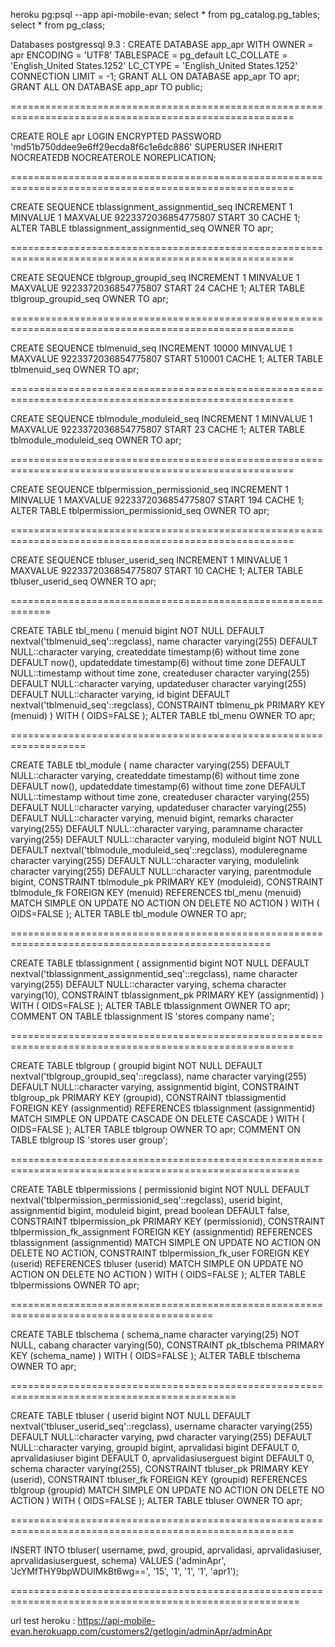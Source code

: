heroku pg:psql --app api-mobile-evan;
select * from pg_catalog.pg_tables;
select * from pg_class;

Databases postgressql 9.3 :
CREATE DATABASE app_apr
  WITH OWNER = apr
       ENCODING = 'UTF8'
       TABLESPACE = pg_default
       LC_COLLATE = 'English_United States.1252'
       LC_CTYPE = 'English_United States.1252'
       CONNECTION LIMIT = -1;
GRANT ALL ON DATABASE app_apr TO apr;
GRANT ALL ON DATABASE app_apr TO public;

=======================================================================================================

CREATE ROLE apr LOGIN
  ENCRYPTED PASSWORD 'md51b750ddee9e6ff29ecda8f6c1e6dc886'
  SUPERUSER INHERIT NOCREATEDB NOCREATEROLE NOREPLICATION;


=======================================================================================================

CREATE SEQUENCE tblassignment_assignmentid_seq
  INCREMENT 1
  MINVALUE 1
  MAXVALUE 9223372036854775807
  START 30
  CACHE 1;
ALTER TABLE tblassignment_assignmentid_seq
  OWNER TO apr;
  
=======================================================================================================

CREATE SEQUENCE tblgroup_groupid_seq
  INCREMENT 1
  MINVALUE 1
  MAXVALUE 9223372036854775807
  START 24
  CACHE 1;
ALTER TABLE tblgroup_groupid_seq
  OWNER TO apr;

=======================================================================================================

CREATE SEQUENCE tblmenuid_seq
  INCREMENT 10000
  MINVALUE 1
  MAXVALUE 9223372036854775807
  START 510001
  CACHE 1;
ALTER TABLE tblmenuid_seq
  OWNER TO apr;

=======================================================================================================

  CREATE SEQUENCE tblmodule_moduleid_seq
  INCREMENT 1
  MINVALUE 1
  MAXVALUE 9223372036854775807
  START 23
  CACHE 1;
ALTER TABLE tblmodule_moduleid_seq
  OWNER TO apr;
  
=======================================================================================================

  CREATE SEQUENCE tblpermission_permissionid_seq
  INCREMENT 1
  MINVALUE 1
  MAXVALUE 9223372036854775807
  START 194
  CACHE 1;
ALTER TABLE tblpermission_permissionid_seq
  OWNER TO apr;
  
=======================================================================================================

  CREATE SEQUENCE tbluser_userid_seq
  INCREMENT 1
  MINVALUE 1
  MAXVALUE 9223372036854775807
  START 10
  CACHE 1;
ALTER TABLE tbluser_userid_seq
  OWNER TO apr;

=============================================================

CREATE TABLE tbl_menu
(
  menuid bigint NOT NULL DEFAULT nextval('tblmenuid_seq'::regclass),
  name character varying(255) DEFAULT NULL::character varying,
  createddate timestamp(6) without time zone DEFAULT now(),
  updateddate timestamp(6) without time zone DEFAULT NULL::timestamp without time zone,
  createduser character varying(255) DEFAULT NULL::character varying,
  updateduser character varying(255) DEFAULT NULL::character varying,
  id bigint DEFAULT nextval('tblmenuid_seq'::regclass),
  CONSTRAINT tblmenu_pk PRIMARY KEY (menuid)
)
WITH (
  OIDS=FALSE
);
ALTER TABLE tbl_menu
  OWNER TO apr;
  
===================================================================

CREATE TABLE tbl_module
(
  name character varying(255) DEFAULT NULL::character varying,
  createddate timestamp(6) without time zone DEFAULT now(),
  updateddate timestamp(6) without time zone DEFAULT NULL::timestamp without time zone,
  createduser character varying(255) DEFAULT NULL::character varying,
  updateduser character varying(255) DEFAULT NULL::character varying,
  menuid bigint,
  remarks character varying(255) DEFAULT NULL::character varying,
  paramname character varying(255) DEFAULT NULL::character varying,
  moduleid bigint NOT NULL DEFAULT nextval('tblmodule_moduleid_seq'::regclass),
  moduleregname character varying(255) DEFAULT NULL::character varying,
  modulelink character varying(255) DEFAULT NULL::character varying,
  parentmodule bigint,
  CONSTRAINT tblmodule_pk PRIMARY KEY (moduleid),
  CONSTRAINT tblmodule_fk FOREIGN KEY (menuid)
      REFERENCES tbl_menu (menuid) MATCH SIMPLE
      ON UPDATE NO ACTION ON DELETE NO ACTION
)
WITH (
  OIDS=FALSE
);
ALTER TABLE tbl_module
  OWNER TO apr;
  
===================================================================================================

CREATE TABLE tblassignment
(
  assignmentid bigint NOT NULL DEFAULT nextval('tblassignment_assignmentid_seq'::regclass),
  name character varying(255) DEFAULT NULL::character varying,
  schema character varying(10),
  CONSTRAINT tblassignment_pk PRIMARY KEY (assignmentid)
)
WITH (
  OIDS=FALSE
);
ALTER TABLE tblassignment
  OWNER TO apr;
COMMENT ON TABLE tblassignment
  IS 'stores company name';
  
=======================================================================================================

CREATE TABLE tblgroup
(
  groupid bigint NOT NULL DEFAULT nextval('tblgroup_groupid_seq'::regclass),
  name character varying(255) DEFAULT NULL::character varying,
  assignmentid bigint,
  CONSTRAINT tblgroup_pk PRIMARY KEY (groupid),
  CONSTRAINT tblassigmentid FOREIGN KEY (assignmentid)
      REFERENCES tblassignment (assignmentid) MATCH SIMPLE
      ON UPDATE CASCADE ON DELETE CASCADE
)
WITH (
  OIDS=FALSE
);
ALTER TABLE tblgroup
  OWNER TO apr;
COMMENT ON TABLE tblgroup
  IS 'stores user group';
  
========================================================================================================

  CREATE TABLE tblpermissions
(
  permissionid bigint NOT NULL DEFAULT nextval('tblpermission_permissionid_seq'::regclass),
  userid bigint,
  assignmentid bigint,
  moduleid bigint,
  pread boolean DEFAULT false,
  CONSTRAINT tblpermission_pk PRIMARY KEY (permissionid),
  CONSTRAINT tblpermission_fk_assignment FOREIGN KEY (assignmentid)
      REFERENCES tblassignment (assignmentid) MATCH SIMPLE
      ON UPDATE NO ACTION ON DELETE NO ACTION,
  CONSTRAINT tblpermission_fk_user FOREIGN KEY (userid)
      REFERENCES tbluser (userid) MATCH SIMPLE
      ON UPDATE NO ACTION ON DELETE NO ACTION
)
WITH (
  OIDS=FALSE
);
ALTER TABLE tblpermissions
  OWNER TO apr;

=========================================================================================

CREATE TABLE tblschema
(
  schema_name character varying(25) NOT NULL,
  cabang character varying(50),
  CONSTRAINT pk_tblschema PRIMARY KEY (schema_name)
)
WITH (
  OIDS=FALSE
);
ALTER TABLE tblschema
  OWNER TO apr;

=============================================================================================

CREATE TABLE tbluser
(
  userid bigint NOT NULL DEFAULT nextval('tbluser_userid_seq'::regclass),
  username character varying(255) DEFAULT NULL::character varying,
  pwd character varying(255) DEFAULT NULL::character varying,
  groupid bigint,
  aprvalidasi bigint DEFAULT 0,
  aprvalidasiuser bigint DEFAULT 0,
  aprvalidasiuserguest bigint DEFAULT 0,
  schema character varying(255),
  CONSTRAINT tbluser_pk PRIMARY KEY (userid),
  CONSTRAINT tbluser_fk FOREIGN KEY (groupid)
      REFERENCES tblgroup (groupid) MATCH SIMPLE
      ON UPDATE NO ACTION ON DELETE NO ACTION
)
WITH (
  OIDS=FALSE
);
ALTER TABLE tbluser
  OWNER TO apr;

=======================================================================================================

INSERT INTO tbluser( username, pwd, groupid, aprvalidasi, aprvalidasiuser, aprvalidasiuserguest, schema)
    VALUES ('adminApr', 'JcYMfTHY9bpWDUlMkBt6wg==', '15', '1', '1', '1', 'apr1');
    
========================================================================================================

url test heroku : https://api-mobile-evan.herokuapp.com/customers2/getlogin/adminApr/adminApr 

